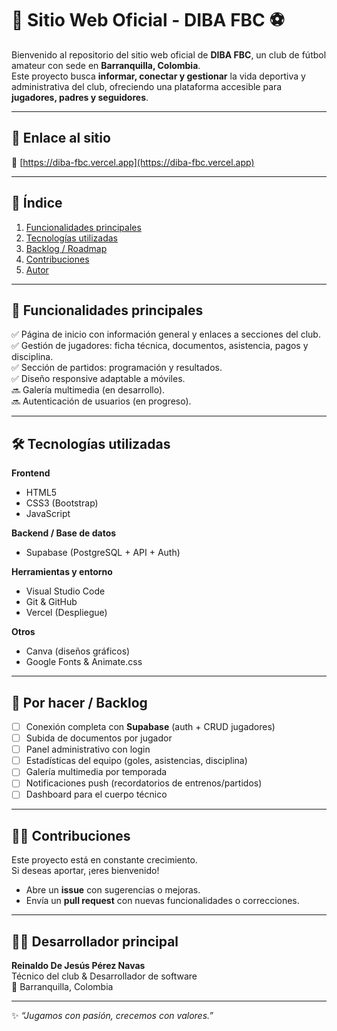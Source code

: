 # 🌟 Sitio Web Oficial - DIBA FBC ⚽

Bienvenido al repositorio del sitio web oficial de **DIBA FBC**, un club de fútbol amateur con sede en **Barranquilla, Colombia**.  
Este proyecto busca **informar, conectar y gestionar** la vida deportiva y administrativa del club, ofreciendo una plataforma accesible para **jugadores, padres y seguidores**.

---

## 🚀 Enlace al sitio
🔗 [https://diba-fbc.vercel.app](https://diba-fbc.vercel.app)

---

## 📑 Índice
1. [Funcionalidades principales](#-funcionalidades-principales)
2. [Tecnologías utilizadas](#-tecnologías-utilizadas)
3. [Backlog / Roadmap](#-por-hacer--backlog)
4. [Contribuciones](#-contribuciones)
5. [Autor](#-desarrollador-principal)

---

## 📌 Funcionalidades principales

✅ Página de inicio con información general y enlaces a secciones del club.  
✅ Gestión de jugadores: ficha técnica, documentos, asistencia, pagos y disciplina.  
✅ Sección de partidos: programación y resultados.  
✅ Diseño responsive adaptable a móviles.  
🔜 Galería multimedia (en desarrollo).  
🔜 Autenticación de usuarios (en progreso).  

---

## 🛠️ Tecnologías utilizadas

**Frontend**
- HTML5
- CSS3 (Bootstrap)
- JavaScript  

**Backend / Base de datos**
- Supabase (PostgreSQL + API + Auth)  

**Herramientas y entorno**
- Visual Studio Code
- Git & GitHub
- Vercel (Despliegue)  

**Otros**
- Canva (diseños gráficos)
- Google Fonts & Animate.css  

---

## 🧠 Por hacer / Backlog

- [ ] Conexión completa con **Supabase** (auth + CRUD jugadores)  
- [ ] Subida de documentos por jugador  
- [ ] Panel administrativo con login  
- [ ] Estadísticas del equipo (goles, asistencias, disciplina)  
- [ ] Galería multimedia por temporada  
- [ ] Notificaciones push (recordatorios de entrenos/partidos)  
- [ ] Dashboard para el cuerpo técnico  

---

## 🙋‍♂️ Contribuciones

Este proyecto está en constante crecimiento.  
Si deseas aportar, ¡eres bienvenido!  
- Abre un **issue** con sugerencias o mejoras.  
- Envía un **pull request** con nuevas funcionalidades o correcciones.  

---

## 👨‍💻 Desarrollador principal

**Reinaldo De Jesús Pérez Navas**  
Técnico del club & Desarrollador de software  
📍 Barranquilla, Colombia  

---

✨ *“Jugamos con pasión, crecemos con valores.”*  
